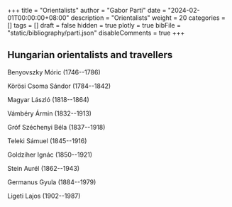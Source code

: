 +++
title = "Orientalists"
author = "Gabor Parti"
date = "2024-02-01T00:00:00+08:00"
description = "Orientalists"
weight = 20
categories = []
tags = []
draft = false
hidden = true
plotly = true
bibFile = "static/bibliography/parti.json"
disableComments = true
+++

## Hungarian orientalists and travellers

Benyovszky Móric (1746--1786)

Körösi Csoma Sándor (1784--1842)

Magyar László (1818--1864)

Vámbéry Ármin (1832--1913)

<!-- Hopp Ferenc (1833--1919) -->

Gróf Széchenyi Béla (1837--1918)

Teleki Sámuel (1845--1916)

Goldziher Ignác (1850--1921)

Stein Aurél (1862--1943)

Germanus Gyula (1884--1979)

Ligeti Lajos (1902--1987) 

<!-- http://locsei.net/cikk69.html -->
